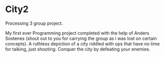 # City2

Processing 3 group project.

My first ever Programming project completed with the help of Anders Sostenes (shout out to you for carrying the group as i was lost on certain concepts). 
A ruthless depiction of a city riddled with ops that have no time for talking, just shooting. Conquer the city by defeating your enemies.
